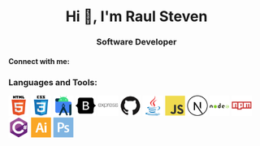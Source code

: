 
<div align="center">
  <h1>Hi 👋, I'm Raul Steven</h1>
  <h3>Software Developer</h3>
</div>


#### Connect with me:

### Languages and Tools:

<div align="left">
  <div>
    <img src="https://github.com/devicons/devicon/blob/master/icons/html5/html5-original-wordmark.svg" title="html5" alt="html5" width="40" height="40"/>
    <img src="https://github.com/devicons/devicon/blob/master/icons/css3/css3-original-wordmark.svg" title="css3" alt="css3" width="40" height="40"/>
     <img src="https://github.com/devicons/devicon/blob/master/icons/androidstudio/androidstudio-original.svg" title="android studio" alt="android studio" width="40" height="40"/>
     <img src="https://raw.githubusercontent.com/devicons/devicon/master/icons/bootstrap/bootstrap-plain.svg" title="" alt="" width="40" height="40"/>
  <img src="https://github.com/devicons/devicon/blob/master/icons/express/express-original-wordmark.svg" title="ExpressJs" alt="ExpressJs" width="40" height="40"/>
 <img src="https://github.com/devicons/devicon/blob/master/icons/github/github-original.svg" title="Github" alt="Github" width="40" height="40"/>
 <img src="https://github.com/devicons/devicon/blob/master/icons/java/java-original.svg" title="Java" alt="Java" width="40" height="40"/>
 <img src="https://github.com/devicons/devicon/blob/master/icons/javascript/javascript-original.svg" title="JavaScript" alt="JavaSript" width="40" height="40"/>
 <img src="https://github.com/devicons/devicon/blob/master/icons/nextjs/nextjs-line.svg" title="NextJs" alt="NextJs" width="40" height="40"/>
 <img src="https://github.com/devicons/devicon/blob/master/icons/nodejs/nodejs-original-wordmark.svg" title="NodeJs" alt="NodeJs" width="40" height="40"/>
 <img src="https://github.com/devicons/devicon/blob/master/icons/npm/npm-original-wordmark.svg" title="npm" alt="npm" width="40" height="40"/>

   <img src="https://github.com/devicons/devicon/blob/master/icons/csharp/csharp-original.svg" title="C#" alt="C#" width="40" height="40"/>
       <img src="https://github.com/devicons/devicon/blob/master/icons/illustrator/illustrator-plain.svg" title="Ilustrator" alt="Ilustrator" width="40" height="40"/>
     <img src="https://github.com/devicons/devicon/blob/master/icons/photoshop/photoshop-plain.svg" title="Photoshop" alt="Photoshop" width="40" height="40"/>

  </div>
</div>



<!--
**ripderek/ripderek** is a ✨ _special_ ✨ repository because its `README.md` (this file) appears on your GitHub profile.
 <img src="" title="" alt="" width="40" height="40"/>
Here are some ideas to get you started:

- 🔭 I’m currently working on ...
- 🌱 I’m currently learning ...
- 👯 I’m looking to collaborate on ...
- 🤔 I’m looking for help with ...
- 💬 Ask me about ...
- 📫 How to reach me: ...
- 😄 Pronouns: ...
- ⚡ Fun fact: ...
-->
